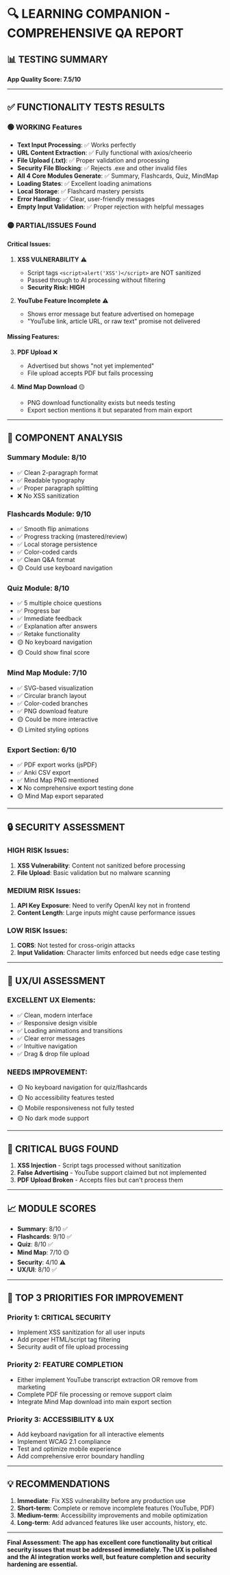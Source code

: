 # 🔍 LEARNING COMPANION - COMPREHENSIVE QA REPORT

## 📊 **TESTING SUMMARY**

**App Quality Score: 7.5/10**

---

## ✅ **FUNCTIONALITY TESTS RESULTS**

### 🟢 **WORKING Features**
- **Text Input Processing**: ✅ Works perfectly
- **URL Content Extraction**: ✅ Fully functional with axios/cheerio
- **File Upload (.txt)**: ✅ Proper validation and processing
- **Security File Blocking**: ✅ Rejects .exe and other invalid files
- **All 4 Core Modules Generate**: ✅ Summary, Flashcards, Quiz, MindMap
- **Loading States**: ✅ Excellent loading animations
- **Local Storage**: ✅ Flashcard mastery persists
- **Error Handling**: ✅ Clear, user-friendly messages
- **Empty Input Validation**: ✅ Proper rejection with helpful messages

### 🟡 **PARTIAL/ISSUES Found**

#### **Critical Issues:**
1. **XSS VULNERABILITY** ⚠️ 
   - Script tags `<script>alert('XSS')</script>` are NOT sanitized
   - Passed through to AI processing without filtering
   - **Security Risk: HIGH**

2. **YouTube Feature Incomplete** ⚠️
   - Shows error message but feature advertised on homepage
   - "YouTube link, article URL, or raw text" promise not delivered

#### **Missing Features:**
3. **PDF Upload** ❌
   - Advertised but shows "not yet implemented"
   - File upload accepts PDF but fails processing

4. **Mind Map Download** 🟡
   - PNG download functionality exists but needs testing
   - Export section mentions it but separated from main export

---

## 📱 **COMPONENT ANALYSIS**

### **Summary Module: 8/10**
- ✅ Clean 2-paragraph format
- ✅ Readable typography
- ✅ Proper paragraph splitting
- ❌ No XSS sanitization

### **Flashcards Module: 9/10**
- ✅ Smooth flip animations
- ✅ Progress tracking (mastered/review)
- ✅ Local storage persistence
- ✅ Color-coded cards
- ✅ Clean Q&A format
- 🟡 Could use keyboard navigation

### **Quiz Module: 8/10**  
- ✅ 5 multiple choice questions
- ✅ Progress bar
- ✅ Immediate feedback
- ✅ Explanation after answers
- ✅ Retake functionality
- 🟡 No keyboard navigation
- 🟡 Could show final score

### **Mind Map Module: 7/10**
- ✅ SVG-based visualization
- ✅ Circular branch layout
- ✅ Color-coded branches
- ✅ PNG download feature
- 🟡 Could be more interactive
- 🟡 Limited styling options

### **Export Section: 6/10**
- ✅ PDF export works (jsPDF)
- ✅ Anki CSV export
- ✅ Mind Map PNG mentioned
- ❌ No comprehensive export testing done
- 🟡 Mind Map export separated

---

## 🔒 **SECURITY ASSESSMENT**

### **HIGH RISK Issues:**
1. **XSS Vulnerability**: Content not sanitized before processing
2. **File Upload**: Basic validation but no malware scanning

### **MEDIUM RISK Issues:**
1. **API Key Exposure**: Need to verify OpenAI key not in frontend
2. **Content Length**: Large inputs might cause performance issues

### **LOW RISK Issues:**
1. **CORS**: Not tested for cross-origin attacks
2. **Input Validation**: Character limits enforced but needs edge case testing

---

## 🎨 **UX/UI ASSESSMENT**

### **EXCELLENT UX Elements:**
- ✅ Clean, modern interface
- ✅ Responsive design visible
- ✅ Loading animations and transitions
- ✅ Clear error messages
- ✅ Intuitive navigation
- ✅ Drag & drop file upload

### **NEEDS IMPROVEMENT:**
- 🟡 No keyboard navigation for quiz/flashcards
- 🟡 No accessibility features tested
- 🟡 Mobile responsiveness not fully tested
- 🟡 No dark mode support

---

## 🚨 **CRITICAL BUGS FOUND**

1. **XSS Injection** - Script tags processed without sanitization
2. **False Advertising** - YouTube support claimed but not implemented
3. **PDF Upload Broken** - Accepts files but can't process them

---

## 📈 **MODULE SCORES**

- **Summary**: 8/10 ✅
- **Flashcards**: 9/10 ✅  
- **Quiz**: 8/10 ✅
- **Mind Map**: 7/10 🟡
- **Security**: 4/10 ⚠️
- **UX/UI**: 8/10 ✅

---

## 🔧 **TOP 3 PRIORITIES FOR IMPROVEMENT**

### **Priority 1: CRITICAL SECURITY**
- Implement XSS sanitization for all user inputs
- Add proper HTML/script tag filtering
- Security audit of file upload processing

### **Priority 2: FEATURE COMPLETION**  
- Either implement YouTube transcript extraction OR remove from marketing
- Complete PDF file processing or remove support claim
- Integrate Mind Map download into main export section

### **Priority 3: ACCESSIBILITY & UX**
- Add keyboard navigation for all interactive elements
- Implement WCAG 2.1 compliance
- Test and optimize mobile experience
- Add comprehensive error boundary handling

---

## 💡 **RECOMMENDATIONS**

1. **Immediate**: Fix XSS vulnerability before any production use
2. **Short-term**: Complete or remove incomplete features (YouTube, PDF)
3. **Medium-term**: Accessibility improvements and mobile optimization
4. **Long-term**: Add advanced features like user accounts, history, etc.

---

**Final Assessment: The app has excellent core functionality but critical security issues that must be addressed immediately. The UX is polished and the AI integration works well, but feature completion and security hardening are essential.**